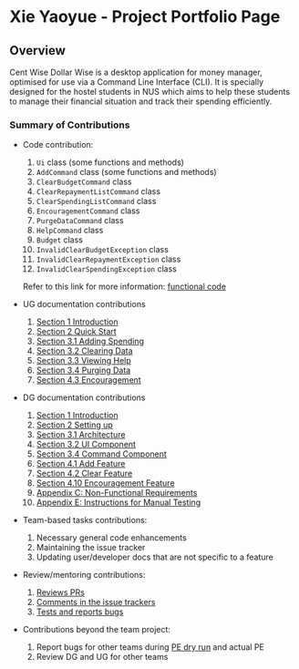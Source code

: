 # Xie Yaoyue - Project Portfolio Page

## Overview
Cent Wise Dollar Wise is a desktop application for money manager, optimised for use via a Command Line Interface (CLI). 
It is specially designed for the hostel students in NUS which aims to help these students to manage their 
financial situation and track their spending efficiently. 

### Summary of Contributions
* Code contribution:
  1. `Ui` class (some functions and methods)
  2. `AddCommand` class (some functions and methods)
  3. `ClearBudgetCommand` class
  4. `ClearRepaymentListCommand` class
  5. `ClearSpendingListCommand` class
  6. `EncouragementCommand` class
  7. `PurgeDataCommand` class
  8. `HelpCommand` class
  9. `Budget` class
  10. `InvalidClearBudgetException` class
  11. `InvalidClearRepaymentException` class
  12. `InvalidClearSpendingException` class
  
  Refer to this link for more information: 
  [functional code](https://nus-cs2113-ay2021s1.github.io/tp-dashboard/#breakdown=true&search=&sort=groupTitle&sortWithin=title&since=2020-09-27&timeframe=commit&mergegroup=&groupSelect=groupByRepos&checkedFileTypes=docs~functional-code~test-code~other&tabOpen=true&tabType=authorship&tabAuthor=xieyaoyue&tabRepo=AY2021S1-CS2113T-F14-2%2Ftp%5Bmaster%5D&authorshipIsMergeGroup=false&authorshipFileTypes=functional-code)
  
 * UG documentation contributions
   1. [Section 1 Introduction](https://github.com/AY2021S1-CS2113T-F14-2/tp/blob/master/docs/UserGuide.md#1-introduction)
   2. [Section 2 Quick Start](https://github.com/AY2021S1-CS2113T-F14-2/tp/blob/master/docs/UserGuide.md#2-quick-start)
   3. [Section 3.1 Adding Spending](https://github.com/AY2021S1-CS2113T-F14-2/tp/blob/master/docs/UserGuide.md#31-adding-spending-add)
   4. [Section 3.2 Clearing Data](https://github.com/AY2021S1-CS2113T-F14-2/tp/blob/master/docs/UserGuide.md#32-clearing-data-clear)
   5. [Section 3.3 Viewing Help](https://github.com/AY2021S1-CS2113T-F14-2/tp/blob/master/docs/UserGuide.md#33-viewing-help-help)
   6. [Section 3.4 Purging Data](https://github.com/AY2021S1-CS2113T-F14-2/tp/blob/master/docs/UserGuide.md#34-purging-data-purge-data)
   7. [Section 4.3 Encouragement](https://github.com/AY2021S1-CS2113T-F14-2/tp/blob/master/docs/UserGuide.md#43-encouragement)
    
 * DG documentation contributions
   1. [Section 1 Introduction](https://github.com/AY2021S1-CS2113T-F14-2/tp/blob/master/docs/DeveloperGuide.md#1-introduction)
   2. [Section 2 Setting up](https://github.com/AY2021S1-CS2113T-F14-2/tp/blob/master/docs/DeveloperGuide.md#2-setting-up)
   3. [Section 3.1 Architecture](https://github.com/AY2021S1-CS2113T-F14-2/tp/blob/master/docs/DeveloperGuide.md#31-architecture)
   4. [Section 3.2 UI Component](https://github.com/AY2021S1-CS2113T-F14-2/tp/blob/master/docs/DeveloperGuide.md#32-ui-component)
   5. [Section 3.4 Command Component](https://github.com/AY2021S1-CS2113T-F14-2/tp/blob/master/docs/DeveloperGuide.md#34-command-component)
   6. [Section 4.1 Add Feature](https://github.com/AY2021S1-CS2113T-F14-2/tp/blob/master/docs/DeveloperGuide.md#41-add-feature)
   7. [Section 4.2 Clear Feature](https://github.com/AY2021S1-CS2113T-F14-2/tp/blob/master/docs/DeveloperGuide.md#42-clear-feature)
   8. [Section 4.10 Encouragement Feature](https://github.com/AY2021S1-CS2113T-F14-2/tp/blob/master/docs/DeveloperGuide.md#410-encouragement-feature)
   9. [Appendix C: Non-Functional Requirements](https://github.com/AY2021S1-CS2113T-F14-2/tp/blob/master/docs/DeveloperGuide.md#appendix-c-non-functional-requirements)
   9. [Appendix E: Instructions for Manual Testing](https://github.com/AY2021S1-CS2113T-F14-2/tp/blob/master/docs/DeveloperGuide.md#appendix-e-instructions-for-manual-testing)
    
 * Team-based tasks contributions:
   1. Necessary general code enhancements
   2. Maintaining the issue tracker
   3. Updating user/developer docs that are not specific to a feature
    
 * Review/mentoring contributions:
   1. [Reviews PRs](https://github.com/AY2021S1-CS2113T-F14-2/tp/pulls?q=is%3Apr+is%3Aclosed+reviewed-by%3Axieyaoyue)
   2. [Comments in the issue trackers](https://github.com/AY2021S1-CS2113T-F14-2/tp/issues?q=is%3Aissue+commenter%3Axieyaoyue+is%3Aclosed)
   3. [Tests and reports bugs](https://github.com/AY2021S1-CS2113T-F14-2/tp/issues?q=is%3Aissue+author%3Axieyaoyue+is%3Aclosed+label%3Atype.Bug+)
    
 * Contributions beyond the team project:
   1. Report bugs for other teams during [PE dry run](https://github.com/xieyaoyue/ped/issues) and actual PE
   2. Review DG and UG for other teams
